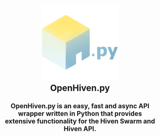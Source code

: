 <center>
<h1><img src="assets/images/openhivenpy_with_py.png" width="50%"><br>OpenHiven.py</h1>
<h2>OpenHiven.py is an easy, fast and async API wrapper written in Python that provides extensive 
functionality for the Hiven Swarm and Hiven API. </h2>

</center>